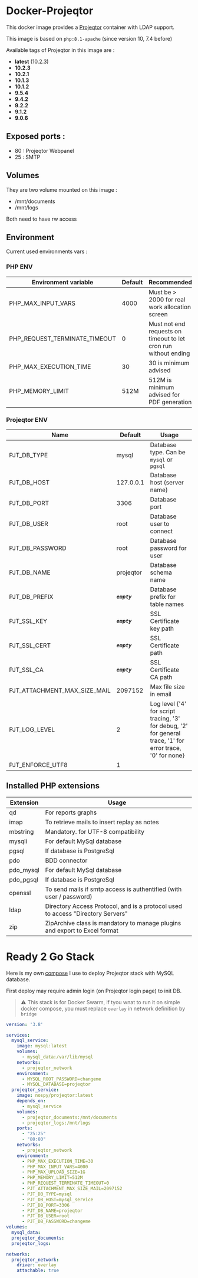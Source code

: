 # Docker-Projeqtor

This docker image provides a [Projeqtor](https://www.projeqtor.org) container with LDAP support.

This image is based on `php:8.1-apache` (since version 10, 7.4 before)

Available tags of Projeqtor in this image are :

- **latest** (10.2.3)
- **10.2.3**
- **10.2.1**
- **10.1.3**
- **10.1.2**
- **9.5.4**
- **9.4.2**
- **9.2.2**
- **9.1.2**
- **9.0.6**

## Exposed ports :

- 80 : Projeqtor Webpanel
- 25 : SMTP

## Volumes

They are two volume mounted on this image :

- /mnt/documents
- /mnt/logs

Both need to have rw access

## Environment

Current used environments vars :

### PHP ENV

| Environment variable          | Default | Recommended                                                     |
|-------------------------------|---------|-----------------------------------------------------------------|
| PHP_MAX_INPUT_VARS            | 4000    | Must be > 2000 for real work allocation screen                  |
| PHP_REQUEST_TERMINATE_TIMEOUT | 0       | Must not end requests on timeout to let cron run without ending |
| PHP_MAX_EXECUTION_TIME        | 30      | 30 is minimum advised                                           |
| PHP_MEMORY_LIMIT              | 512M    | 512M is minimum advised for PDF generation                      |

### Projeqtor ENV

| Name                         | Default       | Usage                                                                                                       |
|------------------------------|---------------|-------------------------------------------------------------------------------------------------------------|
| PJT_DB_TYPE                  | mysql         | Database type. Can be `mysql` or `pgsql`                                                                    |
| PJT_DB_HOST                  | 127.0.0.1     | Database host (server name)                                                                                 |
| PJT_DB_PORT                  | 3306          | Database port                                                                                               |
| PJT_DB_USER                  | root          | Database user to connect                                                                                    |
| PJT_DB_PASSWORD              | root          | Database password for user                                                                                  |
| PJT_DB_NAME                  | projeqtor     | Database schema name                                                                                        |
| PJT_DB_PREFIX                | ***`empty`*** | Database prefix for table names                                                                             |
| PJT_SSL_KEY                  | ***`empty`*** | SSL Certificate key path                                                                                    |
| PJT_SSL_CERT                 | ***`empty`*** | SSL Certificate path                                                                                        |
| PJT_SSL_CA                   | ***`empty`*** | SSL Certificate CA path                                                                                     |
| PJT_ATTACHMENT_MAX_SIZE_MAIL | 2097152       | Max file size in email                                                                                      |
| PJT_LOG_LEVEL                | 2             | Log level {'4' for script tracing, '3' for debug, '2' for general trace, '1' for error trace, '0' for none} |
| PJT_ENFORCE_UTF8             | 1             |                                                                                                             |

## Installed PHP extensions

| Extension | Usage                                                                           |
|-----------|---------------------------------------------------------------------------------|
| qd        | For reports graphs                                                              |
| imap      | To retrieve mails to insert replay as notes                                     |
| mbstring  | Mandatory. for UTF-8 compatibility                                              |
| mysqli    | For default MySql database                                                      |
| pgsql     | If database is PostgreSql                                                       |
| pdo       | BDD connector                                                                   |
| pdo_mysql | For default MySql database                                                      |
| pdo_pgsql | If database is PostgreSql                                                       |
| openssl   | To send mails if smtp access is authentified (with user / password)             |
| ldap      | Directory Access Protocol, and is a protocol used to access "Directory Servers" |
| zip       | ZipArchive class is mandatory to manage plugins and export to Excel format      |

# Ready 2 Go Stack

Here is my own [compose](./docker-compose.yml.example) I use to deploy Projeqtor stack with MySQL database.

First deploy may require admin login (on Projeqtor login page) to init DB.

> :warning: This stack is for Docker Swarm, if tyou wnat to run it on simple docker compose, you must replace `overlay`
> in network definition by `bridge`

```yaml
version: '3.8'

services:
  mysql_service:
    image: mysql:latest
    volumes:
      - mysql_data:/var/lib/mysql
    networks:
      - projeqtor_network
    environment:
      - MYSQL_ROOT_PASSWORD=changeme
      - MYSQL_DATABASE=projeqtor
  projeqtor_service:
    image: nospy/projeqtor:latest
    depends_on:
      - mysql_service
    volumes:
      - projeqtor_documents:/mnt/documents
      - projeqtor_logs:/mnt/logs
    ports:
      - "25:25"
      - "80:80"
    networks:
      - projeqtor_network
    environment:
      - PHP_MAX_EXECUTION_TIME=30
      - PHP_MAX_INPUT_VARS=4000
      - PHP_MAX_UPLOAD_SIZE=1G
      - PHP_MEMORY_LIMIT=512M
      - PHP_REQUEST_TERMINATE_TIMEOUT=0
      - PJT_ATTACHMENT_MAX_SIZE_MAIL=2097152
      - PJT_DB_TYPE=mysql
      - PJT_DB_HOST=mysql_service
      - PJT_DB_PORT=3306
      - PJT_DB_NAME=projeqtor
      - PJT_DB_USER=root
      - PJT_DB_PASSWORD=changeme
volumes:
  mysql_data:
  projeqtor_documents:
  projeqtor_logs:

networks:
  projeqtor_network:
    driver: overlay
    attachable: true
```
